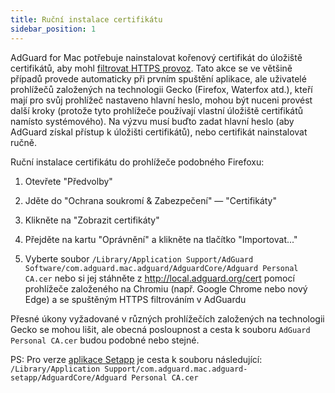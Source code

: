 ```yaml
---
title: Ruční instalace certifikátu
sidebar_position: 1
---
```


AdGuard for Mac potřebuje nainstalovat kořenový certifikát do úložiště certifikátů, aby mohl [filtrovat HTTPS provoz](/general/https-filtering/what-is-https-filtering). Tato akce se ve většině případů provede automaticky při prvním spuštění aplikace, ale uživatelé prohlížečů založených na technologii Gecko (Firefox, Waterfox atd.), kteří mají pro svůj prohlížeč nastaveno hlavní heslo, mohou být nuceni provést další kroky (protože tyto prohlížeče používají vlastní úložiště certifikátů namísto systémového). Na výzvu musí buďto zadat hlavní heslo (aby AdGuard získal přístup k úložišti certifikátů), nebo certifikát nainstalovat ručně.

Ruční instalace certifikátu do prohlížeče podobného Firefoxu:

  1. Otevřete "Předvolby"

  2. Jděte do "Ochrana soukromí & Zabezpečení" — "Certifikáty"

  3. Klikněte na "Zobrazit certifikáty"

  4. Přejděte na kartu "Oprávnění" a klikněte na tlačítko "Importovat..."

  5. Vyberte soubor `/Library/Application Support/AdGuard Software/com.adguard.mac.adguard/AdguardCore/Adguard Personal CA.cer` nebo si jej stáhněte z http://local.adguard.org/cert pomocí prohlížeče založeného na Chromiu (např. Google Chrome nebo nový Edge) a se spuštěným HTTPS filtrováním v AdGuardu

Přesné úkony vyžadované v různých prohlížečích založených na technologii Gecko se mohou lišit, ale obecná posloupnost a cesta k souboru `AdGuard Personal CA.cer` budou podobné nebo stejné.

PS: Pro verze [aplikace Setapp](https://setapp.com/apps/adguard) je cesta k souboru následující: `/Library/Application Support/com.adguard.mac.adguard-setapp/AdguardCore/Adguard Personal CA.cer`